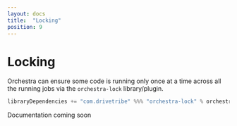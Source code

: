 ```yaml
---
layout: docs
title:  "Locking"
position: 9
---
```


# Locking

Orchestra can ensure some code is running only once at a time across all the running jobs via the `orchestra-lock`
library/plugin.
```scala
libraryDependencies += "com.drivetribe" %%% "orchestra-lock" % orchestraVersion
```

Documentation coming soon
